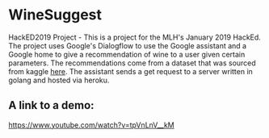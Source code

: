 # WineSuggest
HackED2019 Project - This is a project for the MLH's January 2019 HackEd. The project uses Google's Dialogflow to use the Google assistant and a Google home to give a recommendation of wine to a user given certain parameters. The recommendations come from a dataset that was sourced from kaggle [here](https://www.kaggle.com/zynicide/wine-reviews). The assistant sends a get request to a server written in golang and hosted via heroku.

## A link to a demo:
https://www.youtube.com/watch?v=tpVnLnV__kM
